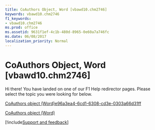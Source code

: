 ```yaml
---
title: CoAuthors Object, Word [vbawd10.chm2746]
keywords: vbawd10.chm2746
f1_keywords:
- vbawd10.chm2746
ms.prod: office
ms.assetid: 9631f1ef-4c1b-480d-8965-0e60a7a746fc
ms.date: 06/08/2017
localization_priority: Normal
---
```



# CoAuthors Object, Word [vbawd10.chm2746]

Hi there! You have landed on one of our F1 Help redirector pages. Please select the topic you were looking for below.

[CoAuthors object (Word)e96a3ea4-6cd1-6308-cd3e-0303a66d31ff](http://msdn.microsoft.com/library/e96a3ea4-6cd1-6308-cd3e-0303a66d31ff%28Office.15%29.aspx)

[CoAuthors object (Word)](http://msdn.microsoft.com/library/47fc864d-5f1b-b113-85b5-6e8b1b75c225%28Office.15%29.aspx)

[!include[Support and feedback](~/includes/feedback-boilerplate.md)]